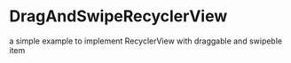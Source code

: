 # DragAndSwipeRecyclerView
a simple example to implement RecyclerView with draggable and swipeble item
